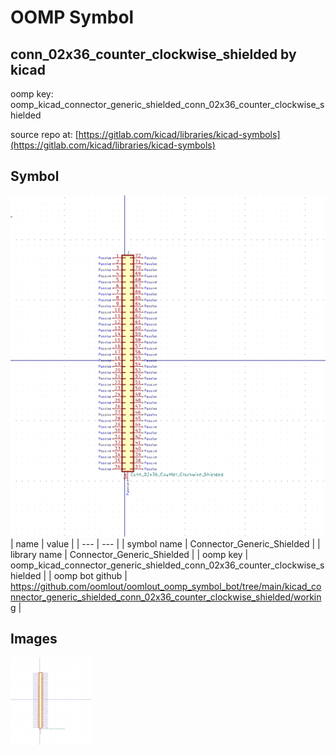 # OOMP Symbol  
## conn_02x36_counter_clockwise_shielded  by kicad  
  
oomp key: oomp_kicad_connector_generic_shielded_conn_02x36_counter_clockwise_shielded  
  
source repo at: [https://gitlab.com/kicad/libraries/kicad-symbols](https://gitlab.com/kicad/libraries/kicad-symbols)  
## Symbol  
  
[![working.png](working_600.png)](working.png)  
| name | value | 
| --- | --- | 
| symbol name | Connector_Generic_Shielded | 
| library name | Connector_Generic_Shielded | 
| oomp key | oomp_kicad_connector_generic_shielded_conn_02x36_counter_clockwise_shielded | 
| oomp bot github | https://github.com/oomlout/oomlout_oomp_symbol_bot/tree/main/kicad_connector_generic_shielded_conn_02x36_counter_clockwise_shielded/working | 
## Images  
  
[![working.png](working_140.png)](working.png)  
